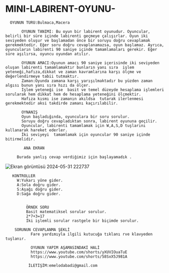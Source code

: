 # MINI-LABIRENT-OYUNU-

      OYUNUN TÜRÜ:Bulmaca,Macera

           OYUNUN TANIMI: Bu oyun bir labirent oyunudur. Oyuncular, belirli bir süre içinde labirenti geçmeye çalışırlar. Oyun iki seviyeden oluşur ve başlamadan önce bir soruyu doğru cevaplamak gerekmektedir. Eğer soru doğru cevaplanamazsa, oyun başlamaz. Ayrıca, oyuncuların labirenti 90 saniye içinde tamamlamaları gerekir. Eğer süre aşılırsa, oyuncu oyundan atılır.

           OYUNUN AMACI:Oyunun amacı 90 saniye içerisinde iki seviyeden oluşan labirenti tamamlamaktır bunların yanı sıra  işlem yeteneği,hafıza,dikkat ve zaman kavramlarına karşı ölçme ve değerlendirmeye tabii tutmaktır. 
           Zaman:Oyunda zamana karşı yarışılmaktadır bu yüzden zaman algısı bunun yanı sıra hızı da ölçer.
           İşlem yeteneği ise  basit ve temel düzeyde hesaplama işlemleri sorularak hem dikkat hem de hesaplama yeteneğini ölçmektir.
           Hafıza kısmı ise zamanın akıldsa  tutarak ilerlenmesi gerekmektedir aksi takdirde zamanı kaçırılabilir.

           OYNANIŞ
           Oyun başladığında, oyunculara bir soru sorulur.
           Soruyu doğru cevapladıktan sonra, labirent oyununa geçilir.
           Oyuncular, labirenti tamamlamak için W,A,S,D tuşlarını kullanarak hareket ederler.
           İki seviyeyi  tamamlamak için oyuncular 90 saniye içinde bitirmelidir.

            ANA EKRAN

         Burada yanlış cevap verdiğimiz için başlayamadık .
![Ekran görüntüsü 2024-05-31 222737](https://github.com/EmelOdabasii/MINI-LABIRENT-OYUNU-/assets/165557156/01916090-1c06-4261-98e5-1bc857ea39e8)

       KONTROLLER
         W:Yukarı yöne gider.
         A:Sola doğru gider.
         S:Aşağı doğru gider.
         D:Sağa doğru gider.


             ÖRNEK SORU 
             Basit matematiksel sorular sorulur.
             2*7+3=17 
             İki işlemli sorular rastgele bir biçimde sorulur.

        SORUNUN CEVAPLANMA ŞEKLİ 
               Fare yardımıyla ilgili kutucuğa tıklanı rve klavyeden tuşlanır.

               OYUNUN YAPIM AŞAMASINDAKİ HALİ
               https://www.youtube.com/shorts/yXUVIOuaTuE
               https://www.youtube.com/shorts/58SxX5J981A

              İLETİŞİM:emelodabadi@gmail.com

            
      

